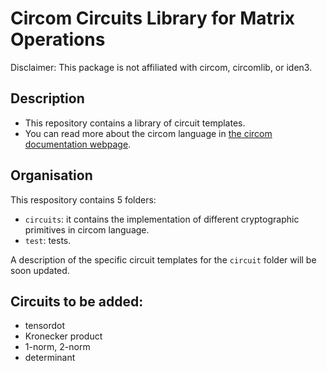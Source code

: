# Circom Circuits Library for Matrix Operations

Disclaimer: This package is not affiliated with circom, circomlib, or iden3.

## Description

- This repository contains a library of circuit templates.
- You can read more about the circom language in [the circom documentation webpage](https://docs.circom.io/).

## Organisation

This respository contains 5 folders:
- `circuits`: it contains the implementation of different cryptographic primitives in circom language.
- `test`: tests.

A description of the specific circuit templates for the `circuit` folder will be soon updated.

## Circuits to be added:
* tensordot
* Kronecker product
* 1-norm, 2-norm
* determinant